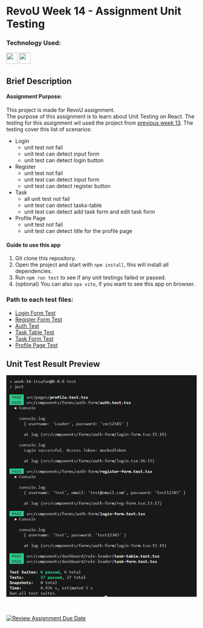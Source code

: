 # RevoU Week 14 - Assignment Unit Testing

### Technology Used:

<p align="left">    
<img src="https://cdn.jsdelivr.net/gh/devicons/devicon/icons/typescript/typescript-plain.svg" width="30" height="30" />
<img src="https://cdn.jsdelivr.net/gh/devicons/devicon/icons/react/react-original-wordmark.svg" width="30" height="30" />         
</p>

## Brief Description

#### Assignment Purpose:

This project is made for RevoU assignment.<br>
The purpose of this assignment is to learn about Unit Testing on React. The testing for this assignment wil used the project from [previous week 13](https://github.com/RevoU-FSSE-2/week-13-itsaFan). The testing cover this list of scenarios:

- Login
  - unit test not fail
  - unit test can detect input form
  - unit test can detect login button
- Register
  - unit test not fail
  - unit test can detect input form
  - unit test can detect register button
- Task
  - all unit test not fail
  - unit test can detect tasks-table
  - unit test can detect add task form and edit task form
- Profile Page
  - unit test not fail
  - unit test can detect title for the profile page

#### Guide to use this app

1. Git clone this repository.
2. Open the project and start with `npm install`, this will install all dependencies.
3. Run `npm run test` to see if any unit testings failed or passed.
4. (optional) You can also `npx vite`, if you want to see this app on browser.

### Path to each test files:

- [Login Form Test](./src/components/forms/auth-form/login-form.test.tsx)
- [Register Form Test](./src/components/forms/auth-form/register-form.test.tsx)
- [Auth Test](./src/components/forms/auth-form/auth.test.tsx)
- [Task Table Test](./src/components/dashboard/role-leader/task-table.test.tsx)
- [Task Form Test](./src/components/dashboard/role-leader/task-form.test.tsx)
- [Profile Page Test](./src/pages/profile.test.tsx)

## Unit Test Result Preview
![Test Result](./readme_img/image.png)

<br>

[![Review Assignment Due Date](https://classroom.github.com/assets/deadline-readme-button-24ddc0f5d75046c5622901739e7c5dd533143b0c8e959d652212380cedb1ea36.svg)](https://classroom.github.com/a/5a0AhCIR)
